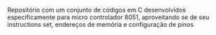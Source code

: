 Repositório com um conjunto de códigos em C desenvolvidos especificamente para micro controlador 8051, aproveitando se de seu instructions set, endereços de memória e configuração de pinos
